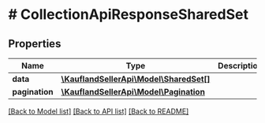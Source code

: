 # # CollectionApiResponseSharedSet

## Properties

Name | Type | Description | Notes
------------ | ------------- | ------------- | -------------
**data** | [**\KauflandSellerApi\Model\SharedSet[]**](SharedSet.md) |  |
**pagination** | [**\KauflandSellerApi\Model\Pagination**](Pagination.md) |  | [optional]

[[Back to Model list]](../../README.md#models) [[Back to API list]](../../README.md#endpoints) [[Back to README]](../../README.md)
